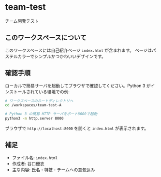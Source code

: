 # team-test
チーム開発テスト

## このワークスペースについて

このワークスペースには自己紹介ページ `index.html` が含まれます。
ページはパステルカラーでシンプルかつかわいいデザインです。

## 確認手順

ローカルで簡易サーバを起動してブラウザで確認してください。Python 3 がインストールされている環境での例:

```bash
# ワークスペースのルートディレクトリへ
cd /workspaces/team-test-A

# Python 3 の簡易 HTTP サーバをポート8000で起動
python3 -m http.server 8000
```

ブラウザで `http://localhost:8000` を開くと `index.html` が表示されます。

## 補足
- ファイル名: `index.html`
- 作成者: 谷口優衣
- 主な内容: 氏名・特技・チームへの意気込み
